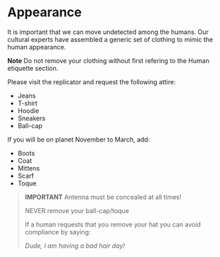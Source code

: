 # Appearance

It is important that we can move undetected among the humans. Our cultural experts have assembled a generic set of clothing to mimic the human appearance.

**Note** Do not remove your clothing without first refering to the Human etiquette section.

Please visit the replicator and request the following attire:

- Jeans
- T-shirt
- Hoodie
- Sneakers
- Ball-cap

If you will be on planet November to March, add:

- Boots
- Coat
- Mittens
- Scarf
- Toque

> **IMPORTANT**
> Antenna must be concealed at all times!
> 
> NEVER remove your ball-cap/toque
> 
> If a human requests that you remove your hat you can avoid compliance by saying:
> 
> *Dude, I am having a bad hair day!*
